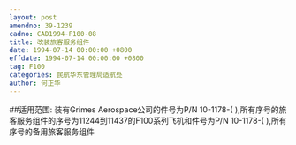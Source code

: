 ```yaml
---
layout: post
amendno: 39-1239
cadno: CAD1994-F100-08
title: 改装旅客服务组件
date: 1994-07-14 00:00:00 +0800
effdate: 1994-07-14 00:00:00 +0800
tag: F100
categories: 民航华东管理局适航处
author: 何正华
---
```


##适用范围:
装有Grimes Aerospace公司的件号为P/N 10-1178-( ),所有序号的旅客服务组件的序号为11244到11437的F100系列飞机和件号为P/N 10-1178-( ),所有序号的备用旅客服务组件


